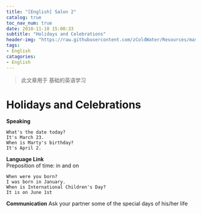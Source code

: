 ```yaml
---
title: "[English] Salon 2"
catalog: true
toc_nav_num: true
date: 2018-11-10 15:00:33
subtitle: "Holidays and Celebrations"
header-img: "https://raw.githubusercontent.com/zColdWater/Resources/master/Images/legend_cover.jpg"
tags:
- English
catagories:
- English
---
```


> 此文章用于 基础的英语学习

Holidays and Celebrations
=======

**Speaking**

    What's the date today?
    It's March 23.
    When is Marty's birthday?
    It's April 2.

**Language Link**  
Preposition of time: in and on
    
    When were you born? 
    I was born in January.
    When is International Children's Day?
    It is on June 1st

**Communication**
Ask your partner some of the special days of his/her life 




